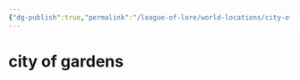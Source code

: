 ```yaml
---
{"dg-publish":true,"permalink":"/league-of-lore/world-locations/city-of-gardens/"}
---
```


# city of gardens
